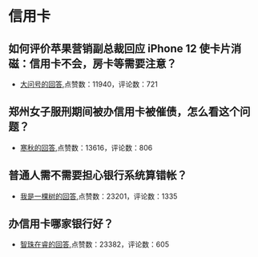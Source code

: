 #  信用卡 
## 如何评价苹果营销副总裁回应 iPhone 12 使卡片消磁：信用卡不会，房卡等需要注意？
- [大问号的回答](https://www.zhihu.com/question/427441369/answer/1544743892),点赞数：11940，评论数：721
## 郑州女子服刑期间被办信用卡被催债，怎么看这个问题？
- [寒秋的回答](https://www.zhihu.com/question/418819362/answer/1469900831),点赞数：13616，评论数：806
## 普通人需不需要担心银行系统算错帐？
- [我是一棵树的回答](https://www.zhihu.com/question/293823124/answer/581028485),点赞数：23201，评论数：1335
## 办信用卡哪家银行好？
- [智珠在睿的回答](https://www.zhihu.com/question/27234737/answer/304283987),点赞数：23382，评论数：605
